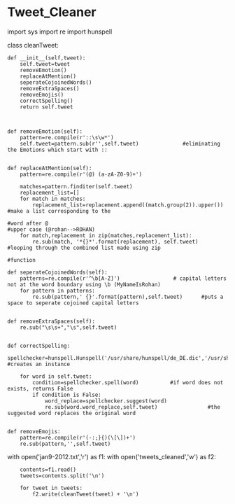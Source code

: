 # Tweet_Cleaner

import sys
import re
import hunspell

class cleanTweet:


    def __init__(self,tweet):
        self.tweet=tweet
        removeEmotion()
        replaceAtMention()
        seperateCojoinedWords()
        removeExtraSpaces()
        removeEmojis()
        correctSpelling()
        return self.tweet



    def removeEmotion(self):
        pattern=re.compile(r'::\s\w*')
        self.tweet=pattern.sub(r'',self.tweet)              #eliminating the Emotions which start with ::


    def replaceAtMention(self):
        pattern=re.compile(r'(@) (a-zA-Z0-9)+')

        matches=pattern.finditer(self.tweet)
        replacement_list=[]
        for match in matches:
            replacement_list=replacement.append((match.group(2)).upper())              #make a list corresponding to the                                      
                                                                                        #word after @                                                    														                                                           #upper case (@rohan-->ROHAN)
        for match,replacement in zip(matches,replacement_list):
            re.sub(match, '*{}*'.format(replacement), self.tweet)             #looping through the combined list made using zip   
                                                                               #function   

    def seperateCojoinedWords(self):
        patterns=re.compile(r'^\b[A-Z]')                 # capital letters not at the word boundary using \b (MyNameIsRohan)
        for pattern in patterns:
            re.sub(pattern,' {}'.format(pattern),self.tweet)      #puts a space to seperate cojoined capital letters


    def removeExtraSpaces(self):
        re.sub("\s\s+","\s",self.tweet)


    def correctSpelling:
        spellchecker=hunspell.Hunspell('/usr/share/hunspell/de_DE.dic','/usr/share/hunspell/de_DE.aff')  #creates an instance

        for word in self.tweet:
            condition=spellchecker.spell(word)          #if word does not exists, returns False
            if condition is False:
                word_replace=spellchecker.suggest(word)
                re.sub(word.word_replace,self.tweet)                #the suggested word replaces the original word


    def removeEmojis:
        pattern=re.compile(r'(-:;}{)(\[\])+')
        re.sub(pattern,'',self.tweet)


with open('jan9-2012.txt','r') as f1:
    with open('tweets_cleaned','w') as f2:

        contents=f1.read()
        tweets=contents.split('\n')

        for tweet in tweets:
            f2.write(cleanTweet(tweet) + '\n')

